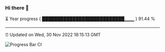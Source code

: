 ### Hi there 👋

⏳ Year progress { ███████████████████████████▁▁▁ } 91.44 %

---

⏰ Updated on Wed, 30 Nov 2022 18:15:13 GMT

![Progress Bar CI](https://github.com/liununu/liununu/workflows/Progress%20Bar%20CI/badge.svg)
